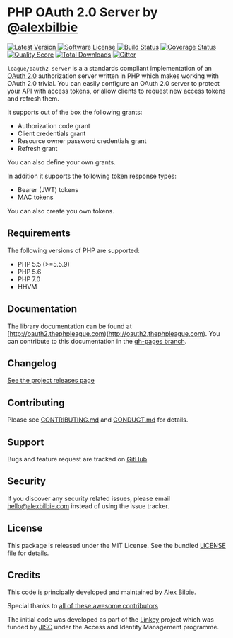 # PHP OAuth 2.0 Server by [@alexbilbie](https://twitter.com/alexbilbie)

[![Latest Version](http://img.shields.io/packagist/v/league/oauth2-server.svg?style=flat-square)](https://github.com/thephpleague/oauth2-server/releases)
[![Software License](https://img.shields.io/badge/license-MIT-brightgreen.svg?style=flat-square)](LICENSE.md)
[![Build Status](https://img.shields.io/travis/thephpleague/oauth2-server/master.svg?style=flat-square)](https://travis-ci.org/thephpleague/oauth2-server)
[![Coverage Status](https://img.shields.io/scrutinizer/coverage/g/thephpleague/oauth2-server.svg?style=flat-square)](https://scrutinizer-ci.com/g/thephpleague/oauth2-server/code-structure)
[![Quality Score](https://img.shields.io/scrutinizer/g/thephpleague/oauth2-server.svg?style=flat-square)](https://scrutinizer-ci.com/g/thephpleague/oauth2-server)
[![Total Downloads](https://img.shields.io/packagist/dt/league/oauth2-server.svg?style=flat-square)](https://packagist.org/packages/league/oauth2-server) [![Gitter](https://badges.gitter.im/Join%20Chat.svg)](https://gitter.im/thephpleague/oauth2-server?utm_source=badge&utm_medium=badge&utm_campaign=pr-badge)

`league/oauth2-server` is a a standards compliant implementation of an [OAuth 2.0](http://tools.ietf.org/wg/oauth/draft-ietf-oauth-v2/) authorization server written in PHP which makes working with OAuth 2.0 trivial. You can easily configure an OAuth 2.0 server to protect your API with access tokens, or allow clients to request new access tokens and refresh them.

It supports out of the box the following grants:

* Authorization code grant
* Client credentials grant
* Resource owner password credentials grant
* Refresh grant

You can also define your own grants.

In addition it supports the following token response types:

* Bearer (JWT) tokens
* MAC tokens

You can also create you own tokens.

## Requirements

The following versions of PHP are supported:

* PHP 5.5 (>=5.5.9)
* PHP 5.6
* PHP 7.0
* HHVM

## Documentation

The library documentation can be found at [http://oauth2.thephpleague.com)(http://oauth2.thephpleague.com). 
You can contribute to this documentation in the [gh-pages branch](https://github.com/thephpleague/oauth2-server/tree/gh-pages/).

## Changelog

[See the project releases page](https://github.com/thephpleague/oauth2-server/releases)

## Contributing

Please see [CONTRIBUTING.md](https://github.com/thephpleague/oauth2-server/blob/master/CONTRIBUTING.md) and [CONDUCT.md](https://github.com/thephpleague/oauth2-server/blob/master/CONDUCT.md) for details.

## Support

Bugs and feature request are tracked on [GitHub](https://github.com/thephpleague/oauth2-server/issues)

## Security

If you discover any security related issues, please email hello@alexbilbie.com instead of using the issue tracker.

## License

This package is released under the MIT License. See the bundled [LICENSE](https://github.com/thephpleague/oauth2-server/blob/master/LICENSE) file for details.

## Credits

This code is principally developed and maintained by [Alex Bilbie](https://twitter.com/alexbilbie).

Special thanks to [all of these awesome contributors](https://github.com/thephpleague/oauth2-server/contributors)

The initial code was developed as part of the [Linkey](http://linkey.blogs.lincoln.ac.uk) project which was funded by [JISC](http://jisc.ac.uk) under the Access and Identity Management programme.
